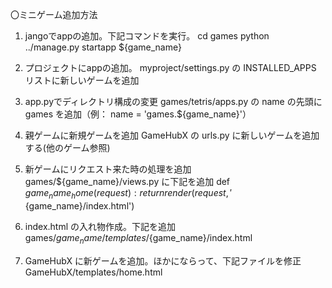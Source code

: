 〇ミニゲーム追加方法
1. jangoでappの追加。下記コマンドを実行。
cd games
python ../manage.py startapp ${game_name}

2. プロジェクトにappの追加。
myproject/settings.py の INSTALLED_APPS リストに新しいゲームを追加

3. app.pyでディレクトリ構成の変更
games/tetris/apps.py の name の先頭に games を追加（例： name = 'games.${game_name}'）

4. 親ゲームに新規ゲームを追加
GameHubX の urls.py に新しいゲームを追加する(他のゲーム参照)

5. 新ゲームにリクエスト来た時の処理を追加
games/${game_name}/views.py に下記を追加
def ${game_name}_home(request):
    return render(request, '${game_name}/index.html')

6. index.html の入れ物作成。下記を追加
games/${game_name}/templates/${game_name}/index.html

7. GameHubX に新ゲームを追加。ほかにならって、下記ファイルを修正
GameHubX/templates/home.html
